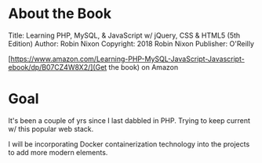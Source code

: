 # About the Book
Title: Learning PHP, MySQL, & JavaScript w/ jQuery, CSS & HTML5 (5th Edition)
Author: Robin Nixon
Copyright: 2018 Robin Nixon
Publisher: O'Reilly

[https://www.amazon.com/Learning-PHP-MySQL-JavaScript-Javascript-ebook/dp/B07CZ4W8X2/](Get the book) on Amazon

# Goal
It's been a couple of yrs since I last dabbled in PHP. Trying to keep current w/ this popular web stack.

I will be incorporating Docker containerization technology into the projects to add more modern elements.
